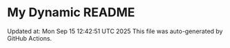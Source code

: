 # My Dynamic README
Updated at: Mon Sep 15 12:42:51 UTC 2025
This file was auto-generated by GitHub Actions.
